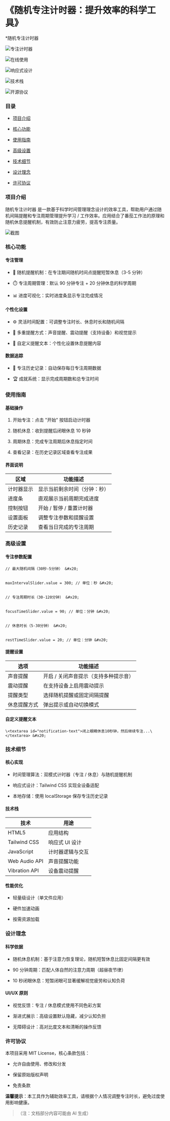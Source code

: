 # 《随机专注计时器：提升效率的科学工具》

\*随机专注计时器




![专注计时器](https://cdn-icons-png.flaticon.com/512/3330/3330312.png)



![在线使用](https://img.shields.io/badge/🕒%20在线使用-随机专注计时器-536af5?color=536af5)



![响应式设计](https://img.shields.io/badge/📱%20响应式设计-移动设备友好-2ba97a?color=2ba97a)



![技术栈](https://img.shields.io/badge/技术栈-HTML5/CSS3/JavaScript-blue)



![开源协议](https://img.shields.io/badge/开源协议-MIT-green)

### 目录&#xA;



*   [项目介绍](#项目介绍)

*   [核心功能](#核心功能)

*   [使用指南](#使用指南)

*   [高级设置](#高级设置)

*   [技术细节](#技术细节)

*   [设计理念](#设计理念)

*   [许可协议](#许可协议)

### 项目介绍&#xA;

随机专注计时器 是一款基于科学时间管理理念设计的效率工具，帮助用户通过随机间隔提醒和专注周期管理提升学习 / 工作效率。应用结合了番茄工作法的原理和随机休息提醒机制，有效防止注意力疲劳，提高专注质量。




![截图](screenshot.png)

### 核心功能&#xA;

#### 专注管理&#xA;



*   🎯 随机提醒机制：在专注期间随机时间点提醒短暂休息（3-5 分钟）


*   ⏱️ 专注周期管理：默认 90 分钟专注 + 20 分钟休息的科学周期


*   📊 进度可视化：实时进度条显示专注完成情况


#### 个性化设置&#xA;



*   ⚙️ 灵活时间配置：可调整专注时长、休息时长和随机间隔


*   🔔 多重提醒方式：声音提醒、震动提醒（支持设备）和视觉提示


*   📝 自定义提醒文本：个性化设置休息提醒内容


#### 数据追踪&#xA;



*   📅 专注历史记录：自动保存每日专注周期数据


*   🏆 成就系统：显示完成周期数和总专注时间


### 使用指南&#xA;

#### 基础操作&#xA;



1.  开始专注：点击 "开始" 按钮启动计时器


2.  随机休息：收到提醒后闭眼休息 10 秒钟


3.  周期休息：完成专注周期后休息指定时间


4.  查看记录：在历史记录区域查看专注成果


#### 界面说明&#xA;



| 区域&#xA;    | 功能描述&#xA;            |
| ---------- | -------------------- |
| 计时器显示&#xA; | 显示当前剩余时间（分钟：秒）&#xA;  |
| 进度条&#xA;   | 直观展示当前周期完成进度&#xA;    |
| 控制按钮&#xA;  | 开始 / 暂停 / 重置计时器&#xA; |
| 设置面板&#xA;  | 调整专注参数和提醒设置&#xA;     |
| 历史记录&#xA;  | 查看当日完成的专注周期&#xA;     |

### 高级设置&#xA;

#### 专注参数配置&#xA;



```
// 最大随机间隔（30秒-5分钟） &#x20;


maxIntervalSlider.value = 300; // 单位：秒 &#x20;


// 专注周期时长（30-120分钟） &#x20;


focusTimeSlider.value = 90; // 单位：分钟 &#x20;


// 休息时长（5-30分钟） &#x20;


restTimeSlider.value = 20; // 单位：分钟 &#x20;
```

#### 提醒设置&#xA;



| 选项&#xA;     | 功能描述&#xA;                 |
| ----------- | ------------------------- |
| 声音提醒&#xA;   | 开启 / 关闭声音提示（支持多种提示音）&#xA; |
| 震动提醒&#xA;   | 在支持设备上启用震动提示&#xA;         |
| 提醒类型&#xA;   | 选择随机提醒或固定间隔提醒&#xA;        |
| 休息提醒方式&#xA; | 弹出提示或自动切换模式&#xA;          |

#### 自定义提醒文本&#xA;



```
\<textarea id="notification-text">闭上眼睛休息10秒钟，然后继续专注...\</textarea> &#x20;
```

### 技术细节&#xA;

#### 核心实现&#xA;



*   时间管理算法：双模式计时器（专注 / 休息）与随机提醒机制


*   响应式设计：Tailwind CSS 实现全设备适配


*   本地存储：使用 localStorage 保存专注历史记录


#### 技术栈&#xA;



| 技术&#xA;            | 用途&#xA;        |
| ------------------ | -------------- |
| HTML5&#xA;         | 应用结构&#xA;      |
| Tailwind CSS&#xA;  | 响应式 UI 设计&#xA; |
| JavaScript&#xA;    | 计时器逻辑与交互&#xA;  |
| Web Audio API&#xA; | 声音提醒功能&#xA;    |
| Vibration API&#xA; | 设备震动提醒&#xA;    |

#### 性能优化&#xA;



*   轻量级设计（单文件应用）


*   硬件加速动画


*   按需资源加载


### 设计理念&#xA;

#### 科学依据&#xA;



*   随机休息机制：基于注意力恢复理论，随机短暂休息比固定间隔更有效


*   90 分钟周期：匹配人体自然的注意力周期（超昼夜节律）


*   10 秒闭眼休息：短暂闭眼可显著缓解视觉疲劳和认知负荷


#### UI/UX 原则&#xA;



*   视觉反馈：专注 / 休息模式使用不同色彩方案


*   渐进式展示：高级设置默认隐藏，减少认知负担


*   无障碍设计：高对比度文本和清晰的操作反馈


### 许可协议&#xA;

本项目采用 MIT License，核心条款包括：




*   允许自由使用、修改和分发


*   保留原始版权声明


*   免责条款


**温馨提示**：本工具作为辅助效率工具，请根据个人情况调整专注时长，避免过度使用影响健康。


> （注：文档部分内容可能由 AI 生成）
>